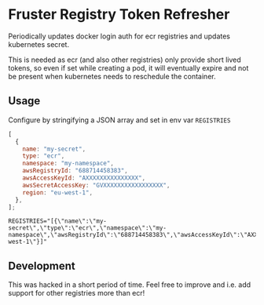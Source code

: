 # Fruster Registry Token Refresher

Periodically updates docker login auth for ecr registries and updates kubernetes secret.

This is needed as ecr (and also other registries) only provide short lived tokens, so even if set while
creating a pod, it will eventually expire and not be present when kubernetes needs to reschedule the container.

## Usage

Configure by stringifying a JSON array and set in env var `REGISTRIES`

```javascript
[
  {
    name: "my-secret",
    type: "ecr",
    namespace: "my-namespace",
    awsRegistryId: "688714458383",
    awsAccessKeyId: "AXXXXXXXXXXXXXXX",
    awsSecretAccessKey: "GVXXXXXXXXXXXXXXXXX",
    region: "eu-west-1",
  },
];
```

```
REGISTRIES="[{\"name\":\"my-secret\",\"type\":\"ecr\",\"namespace\":\"my-namespace\",\"awsRegistryId\":\"688714458383\",\"awsAccessKeyId\":\"AXXXXXXXXXXXXXXX\",\"awsSecretAccessKey\":\"GVXXXXXXXXXXXXXXXXX\",\"region\":\"eu-west-1\"}]"
```

## Development

This was hacked in a short period of time. Feel free to improve and i.e. add support for other registries more than ecr!

